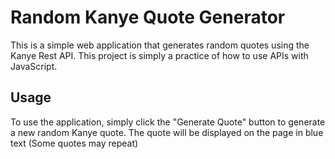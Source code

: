 # Random Kanye Quote Generator
This is a simple web application that generates random quotes using the Kanye Rest API.
This project is simply a practice of how to use APIs with JavaScript.

## Usage
To use the application, simply click the "Generate Quote" button to generate a new random Kanye quote. The quote will be displayed on the page in blue text (Some quotes may repeat)



